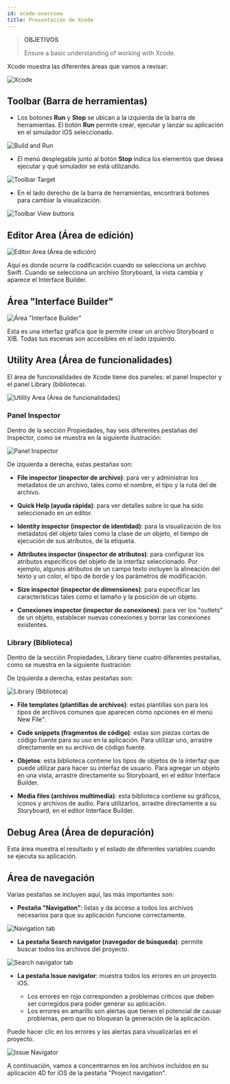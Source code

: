 ```yaml
---
id: xcode-overview
title: Presentación de Xcode
---
```


> **OBJETIVOS**
> 
> Ensure a basic understanding of working with Xcode.

Xcode muestra las diferentes áreas que vamos a revisar:

![Xcode](img/Discover-Xcode-4D-for-iOS.png)

## Toolbar (Barra de herramientas)

* Los botones **Run** y **Stop** se ubican a la izquierda de la barra de herramientas. El botón **Run** permite crear, ejecutar y lanzar su aplicación en el simulador iOS seleccionado.

![Build and Run](img/Toolbar-Build-and-Run-Xcode-4D-for-iOS.png)

* El menú desplegable junto al botón **Stop** indica los elementos que desea ejecutar y qué simulador se está utilizando.

![Toolbar Target](img/Toolbar-Target-simulator-Xcode-4D-for-iOS.png)

* En el lado derecho de la barra de herramientas, encontrará botones para cambiar la visualización.

![Toolbar View buttons](img/Toolbar-View-buttons-Xcode-4D-for-iOS.png)

## Editor Area (Área de edición)

![Editor Area (Área de edición)](img/Editor-Xcode-4D-for-iOS.png)

Aquí es donde ocurre la codificación cuando se selecciona un archivo Swift. Cuando se selecciona un archivo Storyboard, la vista cambia y aparece el Interface Builder.

## Área "Interface Builder"

![Área "Interface Builder"](img/Interface-Builder-Xcode-4D-for-iOS.png)

Esta es una interfaz gráfica que le permite crear un archivo Storyboard o XIB. Todas tus escenas son accesibles en el lado izquierdo.

## Utility Area (Área de funcionalidades)

El área de funcionalidades de Xcode tiene dos paneles: el panel Inspector y el panel Library (biblioteca).

![Utility Area (Área de funcionalidades)](img/Utility-Xcode-4D-for-iOS.png)

### Panel Inspector

Dentro de la sección Propiedades, hay seis diferentes pestañas del Inspector, como se muestra en la siguiente ilustración:

![Panel Inspector](img/Xcode-Inspector-pane.png)

De izquierda a derecha, estas pestañas son:

* **File inspector (inspector de archivo)**: para ver y administrar los metadatos de un archivo, tales como el nombre, el tipo y la ruta del de archivo.

* **Quick Help (ayuda rápida)**: para ver detalles sobre lo que ha sido seleccionado en un editor.

* **Identity inspector (inspector de identidad)**: para la visualización de los metadatos del objeto tales como la clase de un objeto, el tiempo de ejecución de sus atributos, de la etiqueta.

* **Attributes inspector (inspector de atributos)**: para configurar los atributos específicos del objeto de la interfaz seleccionado. Por ejemplo, algunos atributos de un campo texto incluyen la alineación del texto y un color, el tipo de borde y los parámetros de modificación.

* **Size inspector (inspector de dimensiones)**: para especificar las características tales como el tamaño y la posición de un objeto.

* **Conexiones inspector (inspector de conexiones)**: para ver los "outlets" de un objeto, establecer nuevas conexiones y borrar las conexiones existentes.

### Library (Biblioteca)

Dentro de la sección Propiedades, Library tiene cuatro diferentes pestañas, como se muestra en la siguiente ilustración:

De izquierda a derecha, estas pestañas son:

![Library (Biblioteca)](img/Xcode-Library-pane.png)

* **File templates (plantillas de archivos)**: estas plantillas son para los tipos de archivos comunes que aparecen como opciones en el menú New File".

* **Code snippets (fragmentos de código)**: estas son piezas cortas de código fuente para su uso en la aplicación. Para utilizar uno, arrastre directamente en su archivo de código fuente.

* **Objetos**: esta biblioteca contiene los tipos de objetos de la interfaz que puede utilizar para hacer su interfaz de usuario. Para agregar un objeto en una vista, arrastre directamente su Storyboard, en el editor Interface Builder.

* **Media files (archivos multimedia)**: esta biblioteca contiene su gráficos, iconos y archivos de audio. Para utilizarlos, arrastre directamente a su Storyboard, en el editor Interface Builder.

## Debug Area (Área de depuración)

Esta área muestra el resultado y el estado de diferentes variables cuando se ejecuta su aplicación.

## Área de navegación

Varias pestañas se incluyen aquí, las más importantes son:

* **Pestaña "Navigation"**: listas y da acceso a todos los archivos necesarios para que su aplicación funcione correctamente.

![Navigation tab](img/Project-Navigation-Editor-Xcode-4D-for-iOS.png)

* **La pestaña Search navigator (navegador de búsqueda)**: permite buscar todos los archivos del proyecto.

![Search navigator tab](img/Search-Navigator-Xcode-4D-for-iOS.png)

* **La pestaña Issue navigator**: muestra todos los errores en un proyecto iOS.

    - Los errores en rojo corresponden a problemas críticos que deben ser corregidos para poder generar su aplicación.
    - Los errores en amarillo son alertas que tienen el potencial de causar problemas, pero que no bloquean la generación de la aplicación.

Puede hacer clic en los errores y las alertas para visualizarlas en el proyecto.

![Issue Navigator](img/Issue-Navigator-Xcode-4D-for-iOS.png)

A continuación, vamos a concentrarnos en los archivos incluidos en su aplicación 4D for iOS de la pestaña "Project navigation".
